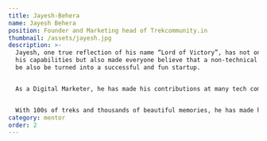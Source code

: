 ```yaml
---
title: Jayesh-Behera
name: Jayesh Behera
position: Founder and Marketing head of Trekcommunity.in
thumbnail: /assets/jayesh.jpg
description: >-
  Jayesh, one true reflection of his name “Lord of Victory”, has not only proven
  his capabilities but also made everyone believe that a non-technical idea can
  be also be turned into a successful and fun startup.


  As a Digital Marketer, he has made his contributions at many tech communities. But above all, Jayesh is what you would call a full-fledged Trekkie. His love for trekking and passion for Digital Marketing paved his way to his very own website “trekcommunity.in”. 


  With 100s of treks and thousands of beautiful memories, he has made his foot strong in community at a very young age and gained trust of every investor and trek enthusiast. As our Mentor, he has brought Google crowdsource to our college and has also guided our Ecell for National entrepreneurship challenge, which ranked 2nd all over.
category: mentor
order: 2
---
```


